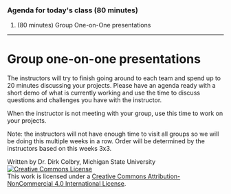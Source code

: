 ### Agenda for today's class (80 minutes)

1. (80 minutes) Group One-on-One presentations


---
# Group one-on-one presentations

The instructors will try to finish going around to each team and spend up to 20 minutes discussing your projects.  Please have an agenda ready with a short demo of what is currently working and use the time to discuss questions and challenges you have with the instructor.  

When the instructor is not meeting with your group, use this time to work on your projects. 

Note: the instructors will not have enough time to visit all groups so we will be doing this multiple weeks in a row.  Order will be determined by the instructors based on this weeks 3x3.  

Written by Dr. Dirk Colbry, Michigan State University
<a rel="license" href="http://creativecommons.org/licenses/by-nc/4.0/"><img alt="Creative Commons License" style="border-width:0" src="https://i.creativecommons.org/l/by-nc/4.0/88x31.png" /></a><br />This work is licensed under a <a rel="license" href="http://creativecommons.org/licenses/by-nc/4.0/">Creative Commons Attribution-NonCommercial 4.0 International License</a>.
